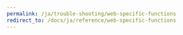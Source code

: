 ```yaml
---
permalink: /ja/trouble-shooting/web-specific-functions
redirect_to: /docs/ja/reference/web-specific-functions
---
```

